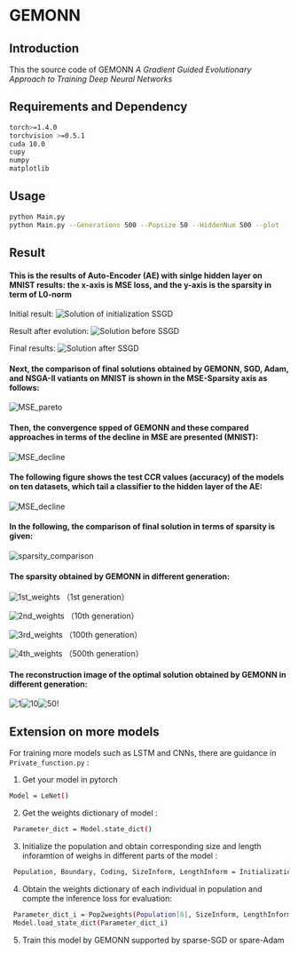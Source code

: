 # GEMONN

## Introduction
This the source code of GEMONN *A Gradient Guided Evolutionary Approach to Training Deep Neural Networks*

## Requirements and  Dependency
```bash
torch>=1.4.0
torchvision >=0.5.1
cuda 10.0
cupy
numpy
matplotlib
```
## Usage
```bash
python Main.py
python Main.py --Generations 500 --Popsize 50 --HiddenNum 500 --plot  --save --save_dir ./result
```
## Result 
 #### This is the results of Auto-Encoder (AE) with sinlge hidden layer on MNIST results: the x-axis is MSE loss, and the y-axis is the sparsity in term of L0-norm

Initial result: 
![Solution of initialization SSGD](./result/plot_initialization.png)

Result after evolution: 
![Solution before SSGD](./result/plot_499.png)

Final results:
![Solution after SSGD](./result/plot_500.png)

 #### Next, the comparison of  final solutions obtained by GEMONN, SGD, Adam, and NSGA-II vatiants on MNIST is shown in the MSE-Sparsity axis as follows:
![MSE_pareto](./result/MSE_Pareto.png)

#### Then, the convergence spped of GEMONN and these compared approaches in terms of the decline in MSE are presented (MNIST):
![MSE_decline](./result/MSE_descent.png)

#### The following figure shows the test CCR values (accuracy) of the models on ten datasets, which tail a classifier  to the hidden layer of the AE:
![MSE_decline](./result/acc_comparison.png)

 #### In the following,  the comparison of final solution in terms of sparsity is given:
 ![sparsity_comparison](./result/sparsity_comparison.png) 

 #### The sparsity obtained by GEMONN in different generation:

![1st_weights](./result/1st_weights.png) 
（1st generation）

![2nd_weights](./result/10th_weights.png)
（10th generation）

![3rd_weights](./result/100th_weights.png) 
（100th generation）

![4th_weights](./result/500th_weights.png)
（500th generation）


#### The reconstruction image of the optimal solution obtained by GEMONN in different generation:

 
![1](./result/restruction_0.svg)![10](./result/restruction_10.svg)![50](./result/restruction_50.svg)!
 



## Extension on more models
For training more models such as LSTM and CNNs, there are guidance  in  `Private_function.py` :

1) Get your model in pytorch
```bash
Model = LeNet()
```
2) Get the weights dictionary of model :
```bash
 Parameter_dict = Model.state_dict()
```
3) Initialize the population and obtain corresponding size and length inforamtion of weighs in different parts of the model :
```bash
 Population, Boundary, Coding, SizeInform, LengthInform = Initialization_Pop_(PopSize =10, Model = Model)
```
4) Obtain the weights dictionary of each individual in population and compte the inference loss for evaluation:
```bash
 Parameter_dict_i = Pop2weights(Population[0], SizeInform, LengthInform, Parameter_dict)
 Model.load_state_dict(Parameter_dict_i)
```
5) Train this model by GEMONN supported by sparse-SGD or spare-Adam



